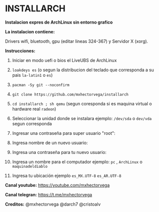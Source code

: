 # INSTALLARCH

**Instalacion expres de ArchLinux sin entorno grafico**



**La instalacion contiene:**


Drivers wifi, bluetooth, gpu (editar lineas 324-367) y Servidor X (xorg).



**Instrucciones:**

1. Iniciar en modo uefi o bios el LiveUBS de ArchLinux

2. ``loakdeys es`` (o segun la distribucion del teclado que corresponda a su pais ``la-latin1`` o ``es``)

3. ``pacman -Sy git --noconfirm``

4. ``git clone https://github.com/mxhectorvega/installarch``

5. ``cd installarch ; sh qemu`` (segun coresponda si es maquina virtual o hardware real `radeon`)

6. Seleccionar la unidad donde se instalara ejemplo: ``/dev/sda`` o ``dev/vda`` segun corresponda

7. Ingresar una contraseña para super usuario "root":

8. Ingresa nombre de un nuevo usuario:

9. Ingresa una contraseña para tu nuevo usuario:

10. Ingresa un nombre para el computador ejemplo: ``pc`` , ``ArchLinux`` o ``maquinadeldiablo``

11. Ingresa tu ubicación ejemplo ``es_MX.UTF-8`` ``es_AR.UTF-8``



**Canal youtube:**
https://youtube.com/mxhectorvega


**Canal telegran:**
https://t.me/mxhectorvega


**Creditos:**
@mxhectorvega @darch7 @cristoalv


